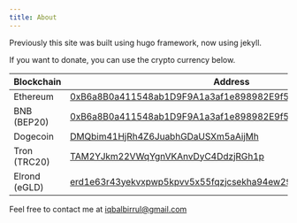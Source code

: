 ```yaml
---
title: About
---
```


Previously this site was built using hugo framework, now using jekyll.

If you want to donate, you can use the crypto currency below.

| Blockchain | Address |
| -------- | -------- |
| Ethereum     | [0xB6a8B0a411548ab1D9F9A1a3af1e898982E9f54D](https://etherscan.io/address/0xB6a8B0a411548ab1D9F9A1a3af1e898982E9f54D) |
| BNB (BEP20) | [0xB6a8B0a411548ab1D9F9A1a3af1e898982E9f54D](https://bscscan.com/address/0xb6a8b0a411548ab1d9f9a1a3af1e898982e9f54d) |
| Dogecoin | [DMQbim41HjRh4Z6JuabhGDaUSXm5aAijMh](https://blockchair.com/dogecoin/address/DMQbim41HjRh4Z6JuabhGDaUSXm5aAijMh) |
| Tron (TRC20) | [TAM2YJkm22VWqYgnVKAnvDyC4DdzjRGh1p](https://tronscan.org/#/address/TAM2YJkm22VWqYgnVKAnvDyC4DdzjRGh1p) |
| Elrond (eGLD)  | [erd1e63r43yekvxpwp5kpvv5x55fqzjcsekha94ew292v774ucr977wqkwscrz](https://explorer.elrond.com/accounts/erd1e63r43yekvxpwp5kpvv5x55fqzjcsekha94ew292v774ucr977wqkwscrz)	|

Feel free to contact me at [iqbalbirrul@gmail.com](mailto:iqbalbirrul@gmail.com)
